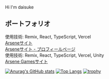 Hi I'm daisuke

## ポートフォリオ
使用技術: Remix, React, TypeScript, Vercel  
[Arseneサイト](https://www.arsene.one/)  
[Arseneサイト - プロフィールページ](https://www.arsene.one/profile)  
使用技術: Remix, React, TypeScript, Vercel, Unity  
[Arsene Gamesサイト](https://games.arsene.one/)

[![Anurag's GitHub stats](https://github-readme-stats.vercel.app/api?username=daisuke0207)](https://github.com/anuraghazra/github-readme-stats)
[![Top Langs](https://github-readme-stats.vercel.app/api/top-langs/?username=daisuke0207)](https://github.com/anuraghazra/github-readme-stats)
[![trophy](https://github-profile-trophy.vercel.app/?username=daisuke0207)](https://github.com/ryo-ma/github-profile-trophy)
